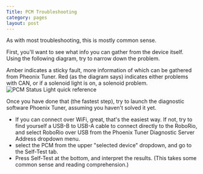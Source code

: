 ```yaml
---
Title: PCM Troubleshooting
category: pages
layout: post
---
```

As with most troubleshooting, this is mostly common sense.

First, you'll want to see what info you can gather from the device itself. Using the following diagram, try to narrow down the problem. 

Amber indicates a sticky fault, more information of which can be gathered from Pheonix Tuner. Red (as the diagram says) indicates either problems with CAN, or if a solenoid light is on, a solenoid problem.
![PCM Status Light quick reference](https://wpilib.screenstepslive.com/s/currentCS/m/cs_hardware/l/144972-status-light-quick-reference/show_image?image_id=4484910)

Once you have done that (the fastest step), try to launch the diagnostic software Phoenix Tuner, assuming you haven't solved it yet.
- If you can connect over WiFi, great, that's the easiest way. If not, try to find yourself a USB-B to USB-A cable to connect directly to the RoboRio, and select RoboRio over USB from the Phoenix Tuner Diagnostic Server Address dropdown menu. 
- select the PCM from the upper "selected device" dropdown, and go to the Self-Test tab.
- Press Self-Test at the bottom, and interpret the results. (This takes some common sense and reading comprehension.)